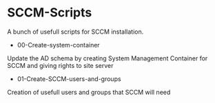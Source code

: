 # SCCM-Scripts
A bunch of usefull scripts for SCCM installation.

- 00-Create-system-container

Update the AD schema by creating System Management Container for SCCM and giving rights to site server

- 01-Create-SCCM-users-and-groups

Creation of usefull users and groups that SCCM will need